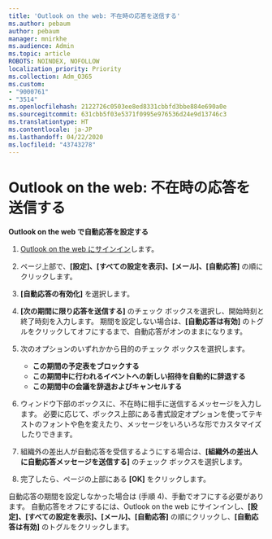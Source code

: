 ```yaml
---
title: 'Outlook on the web: 不在時の応答を送信する'
ms.author: pebaum
author: pebaum
manager: mnirkhe
ms.audience: Admin
ms.topic: article
ROBOTS: NOINDEX, NOFOLLOW
localization_priority: Priority
ms.collection: Adm_O365
ms.custom:
- "9000761"
- "3514"
ms.openlocfilehash: 2122726c0503ee8ed8331cbbfd3bbe884e690a0e
ms.sourcegitcommit: 631cbb5f03e5371f0995e976536d24e9d13746c3
ms.translationtype: HT
ms.contentlocale: ja-JP
ms.lasthandoff: 04/22/2020
ms.locfileid: "43743278"
---
```

# <a name="outlook-on-the-web-send-out-of-office-replies"></a>Outlook on the web: 不在時の応答を送信する

**Outlook on the web で自動応答を設定する**

1. [Outlook on the web にサインイン](https://support.office.com/article/how-to-sign-in-to-outlook-on-the-web-763fab4d-0138-4814-b450-37fc286bcb79)します。

2. ページ上部で、**[設定]、[すべての設定を表示]、[メール]、[自動応答]** の順にクリックします。

3. **[自動応答の有効化]** を選択します。

4. **[次の期間に限り応答を送信する]** のチェック ボックスを選択し、開始時刻と終了時刻を入力します。 期間を設定しない場合は、**[自動応答は有効]** のトグルをクリックしてオフにするまで、自動応答がオンのままになります。

5. 次のオプションのいずれかから目的のチェック ボックスを選択します。
    - **この期間の予定表をブロックする**
    - **この期間中に行われるイベントへの新しい招待を自動的に辞退する**
    - **この期間中の会議を辞退およびキャンセルする**

6. ウィンドウ下部のボックスに、不在時に相手に送信するメッセージを入力します。 必要に応じて、ボックス上部にある書式設定オプションを使ってテキストのフォントや色を変えたり、メッセージをいろいろな形でカスタマイズしたりできます。

7. 組織外の差出人が自動応答を受信するようにする場合は、**[組織外の差出人に自動応答メッセージを送信する]** のチェック ボックスを選択します。

8. 完了したら、ページの上部にある **[OK]** をクリックします。

自動応答の期間を設定しなかった場合は (手順 4)、手動でオフにする必要があります。 自動応答をオフにするには、Outlook on the web にサインインし、**[設定]、[すべての設定を表示]、[メール]、[自動応答]** の順にクリックし、**[自動応答は有効]** のトグルをクリックします。
